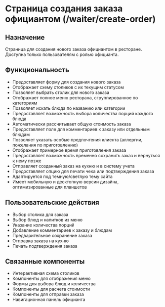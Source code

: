 # Страница создания заказа официантом (/waiter/create-order)

## Назначение
Страница для создания нового заказа официантом в ресторане. Доступна только пользователям с ролью официанта.

## Функциональность
- Предоставляет форму для создания нового заказа
- Отображает схему столиков с их текущим статусом
- Позволяет выбрать столик для нового заказа
- Отображает полное меню ресторана, сгруппированное по категориям
- Позволяет искать блюда по названию или категории
- Предоставляет возможность выбора количества порций каждого блюда
- Автоматически рассчитывает общую стоимость заказа
- Предоставляет поле для комментариев к заказу или отдельным блюдам
- Позволяет указать особые предпочтения клиента (аллергии, пожелания по приготовлению)
- Отображает примерное время приготовления заказа
- Предоставляет возможность временно сохранить заказ и вернуться к нему позже
- Отправляет созданный заказ на кухню и в систему учета
- Предоставляет опцию для печати чека или подтверждения заказа
- Адаптируется под темную/светлую тему сайта
- Имеет мобильную и десктопную версии дизайна, оптимизированные для планшетов

## Пользовательские действия
- Выбор столика для заказа
- Выбор блюд и напитков из меню
- Указание количества порций
- Добавление комментариев к заказу и блюдам
- Предварительное сохранение заказа
- Отправка заказа на кухню
- Печать подтверждения заказа

## Связанные компоненты
- Интерактивная схема столиков
- Компоненты для отображения меню
- Формы для выбора блюд и количества
- Компоненты для расчета стоимости
- Компоненты для отправки заказа
- Навигационная панель официанта 
